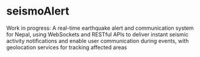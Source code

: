# seismoAlert
Work in progress: A real-time earthquake alert and communication system for Nepal, using WebSockets and RESTful APIs to deliver instant seismic activity notifications and enable user communication during events, with geolocation services for tracking affected areas

